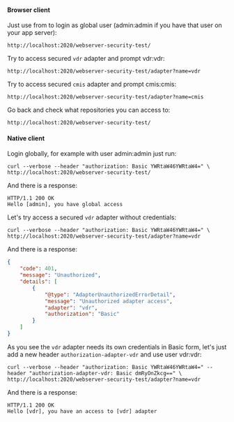 #### Browser client

Just use from to login as global user (admin:admin if you have that user on your app server):
```
http://localhost:2020/webserver-security-test/
```

Try to access secured `vdr` adapter and prompt vdr:vdr:
```
http://localhost:2020/webserver-security-test/adapter?name=vdr
```

Try to access secured `cmis` adapter and prompt cmis:cmis:
```
http://localhost:2020/webserver-security-test/adapter?name=cmis
```

Go back and check what repositories you can access to:
```
http://localhost:2020/webserver-security-test/
```


#### Native client

Login globally, for example with user admin:admin just run:
```
curl --verbose --header "authorization: Basic YWRtaW46YWRtaW4=" \  
http://localhost:2020/webserver-security-test/
```
And there is a response:
```
HTTP/1.1 200 OK
Hello [admin], you have global access
```

Let's try access a secured `vdr` adapter without credentials:
```
curl --verbose --header "authorization: Basic YWRtaW46YWRtaW4=" \
http://localhost:2020/webserver-security-test/adapter?name=vdr
```
And there is a response:
```json
{
    "code": 401,
    "message": "Unauthorized",
    "details": [
        {
            "@type": "AdapterUnauthorizedErrorDetail",
            "message": "Unauthorized adapter access",
            "adapter": "vdr",
            "authorization": "Basic"
        }
    ]
}
```

As you see the `vdr` adapter needs its own credentials in Basic form, let's just add a new header 
`authorization-adapter-vdr` and use user vdr:vdr:
```
curl --verbose --header "authorization: Basic YWRtaW46YWRtaW4=" --header "authorization-adapter-vdr: Basic dmRyOnZkcg==" \
http://localhost:2020/webserver-security-test/adapter?name=vdr
```
And there is a response:
```
HTTP/1.1 200 OK
Hello [vdr], you have an access to [vdr] adapter
```

